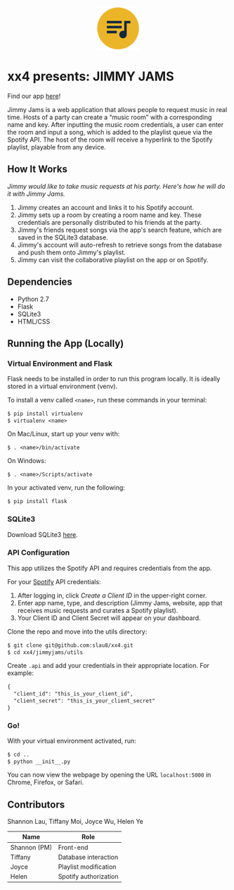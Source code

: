 <p align="center"><img src="jimmyjams/static/img/logo.png" width="100px"/></p>

# xx4 presents: JIMMY JAMS

Find our app [here](http://159.89.230.97/)!

Jimmy Jams is a web application that allows people to request music in real time. Hosts of a party can create a “music room” with a corresponding name and key. After inputting the music room credentials, a user can enter the room and input a song, which is added to the playlist queue via the Spotify API. The host of the room will receive a hyperlink to the Spotify playlist, playable from any device.

## How It Works
*Jimmy would like to take music requests at his party. Here's how he will do it with Jimmy Jams.*
1. Jimmy creates an account and links it to his Spotify account.
2. Jimmy sets up a room by creating a room name and key. These credentials are personally distributed to his friends at the party.
3. Jimmy's friends request songs via the app's search feature, which are saved in the SQLite3 database.
4. Jimmy's account will auto-refresh to retrieve songs from the database and push them onto Jimmy's playlist.
5. Jimmy can visit the collaborative playlist on the app or on Spotify.

## Dependencies
* Python 2.7
* Flask
* SQLite3
* HTML/CSS

## Running the App (Locally)
### Virtual Environment and Flask
Flask needs to be installed in order to run this program locally. It is ideally stored in a virtual environment (venv).

To install a venv called `<name>`, run these commands in your terminal:
```
$ pip install virtualenv
$ virtualenv <name>
```
On Mac/Linux, start up your venv with:
```
$ . <name>/bin/activate
```
On Windows:
```
$ . <name>/Scripts/activate
```
In your activated venv, run the following:
```
$ pip install flask
```

### SQLite3
Download SQLite3 [here](https://www.sqlite.org/download.html).

### API Configuration
This app utilizes the Spotify API and requires credentials from the app.

For your [Spotify](https://developer.spotify.com/dashboard/) API credentials:
1. After logging in, click *Create a Client ID* in the upper-right corner.
2. Enter app name, type, and description (Jimmy Jams, website, app that receives music requests and curates a Spotify playlist).
3. Your Client ID and Client Secret will appear on your dashboard.

Clone the repo and move into the utils directory:
```
$ git clone git@github.com:slau8/xx4.git
$ cd xx4/jimmyjams/utils
```
Create ``` .api ``` and add your credentials in their appropriate location. For example:
```
{
  "client_id": "this_is_your_client_id",
  "client_secret": "this_is_your_client_secret"
}
```

### Go!
With your virtual environment activated, run:
```
$ cd ..
$ python __init__.py
```
You can now view the webpage by opening the URL `localhost:5000` in Chrome, Firefox, or Safari.

## Contributors
Shannon Lau, Tiffany Moi, Joyce Wu, Helen Ye

| Name         | Role                         |
| ------------ |------------------------------|
| Shannon (PM) | Front-end                    |
| Tiffany      | Database interaction         |
| Joyce        | Playlist modification        |
| Helen        | Spotify authorization        |
